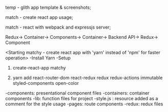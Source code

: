 temp - glith app template & screenshots;

match - create react app usage;

match - react with webpack and expressjs server; 

<Front-Backend Connection Idea>
Redux-> Container-> Components-> Container-> Backend API-> Redux-> Component

<Starting matchy - create react app with 'yarn' instead of 'npm' for faster operation>
-Install Yarn
-Setup
1. create-react-app matchy

2. yarn add react-router-dom react-redux redux redux-actions immutable styled-components open-color

<File directories>
-components: presentational component files
-containers: container components
-lib: function files for project
  -style.js : resource added as a comment for the style usage
-pages: route components
-redux: redux files

